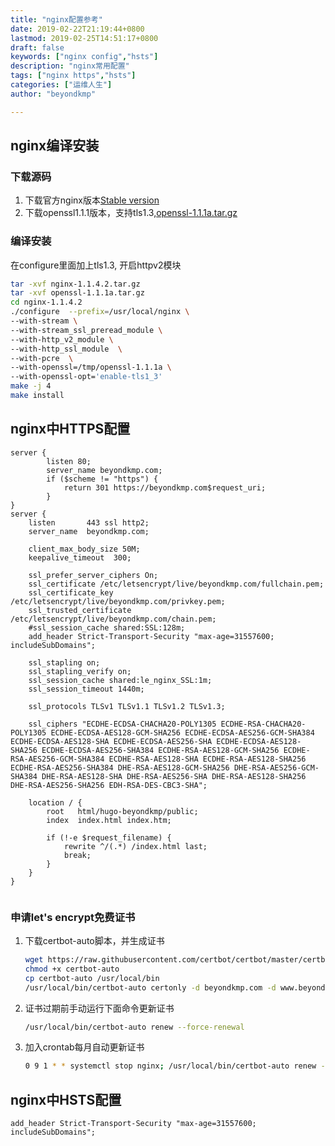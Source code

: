 ```yaml
---
title: "nginx配置参考"
date: 2019-02-22T21:19:44+0800
lastmod: 2019-02-25T14:51:17+0800
draft: false
keywords: ["nginx config","hsts"]
description: "nginx常用配置"
tags: ["nginx https","hsts"]
categories: ["运维人生"]
author: "beyondkmp"

---
```


## nginx编译安装

### 下载源码

1. 下载官方nginx版本[Stable version](http://nginx.org/download/nginx-1.14.2.tar.gz)
2. 下载openssl1.1.1版本，支持tls1.3,[openssl-1.1.1a.tar.gz](https://www.openssl.org/source/openssl-1.1.1a.tar.gz)

### 编译安装

在configure里面加上tls1.3, 开启httpv2模块

```bash
tar -xvf nginx-1.1.4.2.tar.gz
tar -xvf openssl-1.1.1a.tar.gz
cd nginx-1.1.4.2
./configure  --prefix=/usr/local/nginx \
--with-stream \
--with-stream_ssl_preread_module \
--with-http_v2_module \ 
--with-http_ssl_module  \
--with-pcre  \
--with-openssl=/tmp/openssl-1.1.1a \
--with-openssl-opt='enable-tls1_3'
make -j 4
make install
```

<!--more-->
## nginx中HTTPS配置

```nginx
server {
        listen 80;
        server_name beyondkmp.com;
        if ($scheme != "https") {
            return 301 https://beyondkmp.com$request_uri;
        }
}
server {
    listen       443 ssl http2;
    server_name  beyondkmp.com;

    client_max_body_size 50M;
    keepalive_timeout  300;

    ssl_prefer_server_ciphers On;
    ssl_certificate /etc/letsencrypt/live/beyondkmp.com/fullchain.pem;
    ssl_certificate_key /etc/letsencrypt/live/beyondkmp.com/privkey.pem;
    ssl_trusted_certificate /etc/letsencrypt/live/beyondkmp.com/chain.pem;
    #ssl_session_cache shared:SSL:128m;
    add_header Strict-Transport-Security "max-age=31557600; includeSubDomains";

    ssl_stapling on;
    ssl_stapling_verify on;
    ssl_session_cache shared:le_nginx_SSL:1m;
    ssl_session_timeout 1440m;

    ssl_protocols TLSv1 TLSv1.1 TLSv1.2 TLSv1.3;

    ssl_ciphers "ECDHE-ECDSA-CHACHA20-POLY1305 ECDHE-RSA-CHACHA20-POLY1305 ECDHE-ECDSA-AES128-GCM-SHA256 ECDHE-ECDSA-AES256-GCM-SHA384 ECDHE-ECDSA-AES128-SHA ECDHE-ECDSA-AES256-SHA ECDHE-ECDSA-AES128-SHA256 ECDHE-ECDSA-AES256-SHA384 ECDHE-RSA-AES128-GCM-SHA256 ECDHE-RSA-AES256-GCM-SHA384 ECDHE-RSA-AES128-SHA ECDHE-RSA-AES128-SHA256 ECDHE-RSA-AES256-SHA384 DHE-RSA-AES128-GCM-SHA256 DHE-RSA-AES256-GCM-SHA384 DHE-RSA-AES128-SHA DHE-RSA-AES256-SHA DHE-RSA-AES128-SHA256 DHE-RSA-AES256-SHA256 EDH-RSA-DES-CBC3-SHA";

    location / {
        root   html/hugo-beyondkmp/public;
        index  index.html index.htm;

        if (!-e $request_filename) {
            rewrite ^/(.*) /index.html last;
            break;
        }
    }
}


```

### 申请let's encrypt免费证书

1. 下载certbot-auto脚本，并生成证书

    ```bash
    wget https://raw.githubusercontent.com/certbot/certbot/master/certbot-auto
    chmod +x certbot-auto
    cp certbot-auto /usr/local/bin
    /usr/local/bin/certbot-auto certonly -d beyondkmp.com -d www.beyondkmp.com  --standalone
    ```

3. 证书过期前手动运行下面命令更新证书

    ```bash
    /usr/local/bin/certbot-auto renew --force-renewal
    ```

4. 加入crontab每月自动更新证书

    ```bash
    0 9 1 * * systemctl stop nginx; /usr/local/bin/certbot-auto renew --force-renewal;systemctl start nginx
    ```


## nginx中HSTS配置

```nginx
add_header Strict-Transport-Security "max-age=31557600; includeSubDomains";
```


